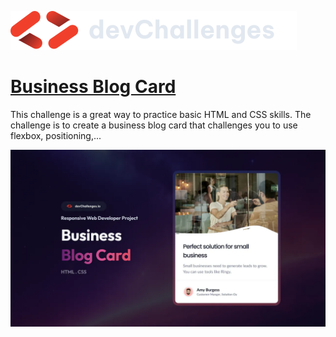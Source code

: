 <a href="https://devchallenges.io/" target="_blank"><img src="./readme_content/logo.svg" alt="dev challenges logo" /></a>

<h1><a href="https://devchallenges.io/challenge/business-blog-card">Business Blog Card</a></h1>

<p>This challenge is a great way to practice basic HTML and CSS skills. The challenge is to create a business blog card that challenges you to use flexbox, positioning,...</p>

<img src="./readme_content/demo.webp" alt="challenge demo">
